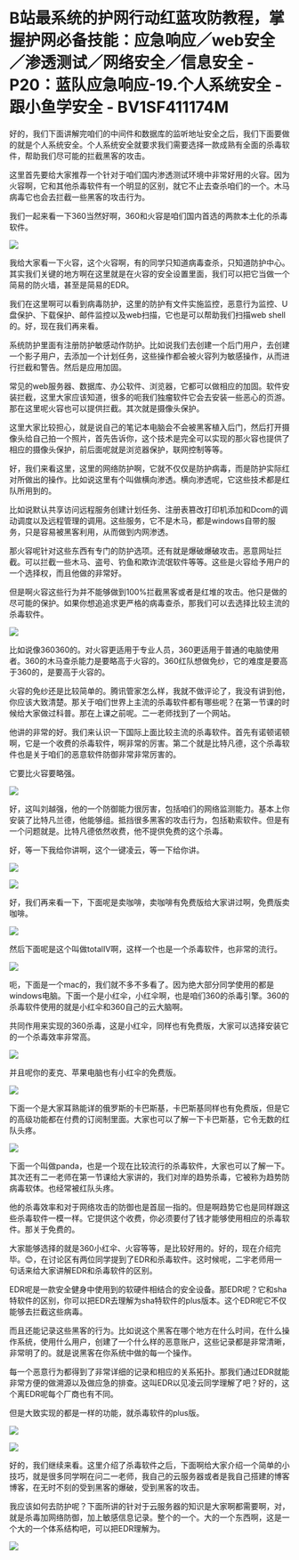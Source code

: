 # B站最系统的护网行动红蓝攻防教程，掌握护网必备技能：应急响应／web安全／渗透测试／网络安全／信息安全 - P20：蓝队应急响应-19.个人系统安全 - 跟小鱼学安全 - BV1SF411174M

好的，我们下面讲解完咱们的中间件和数据库的监听地址安全之后，我们下面要做的就是个人系统安全。个人系统安全就要求我们需要选择一款成熟有全面的杀毒软件，帮助我们尽可能的拦截黑客的攻击。

这里首先要给大家推荐一个针对于咱们国内渗透测试环境中非常好用的火容。因为火容啊，它和其他杀毒软件有一个明显的区别，就它不止去查杀咱们的一个。木马病毒它也会去拦截一些黑客的攻击行为。

我们一起来看一下360当然好啊，360和火容是咱们国内首选的两款本土化的杀毒软件。

![](img/b96757eb8305207bf7d5c99f6d0c2798_1.png)

我给大家看一下火容，这个火容啊，有的同学只知道病毒查杀，只知道防护中心。其实我们关键的地方啊在这里就是在火容的安全设置里面，我们可以把它当做一个简易的防火墙，甚至是简易的EDR。

我们在这里啊可以看到病毒防护，这里的防护有文件实施监控，恶意行为监控、U盘保护、下载保护、邮件监控以及web扫描，它也是可以帮助我们扫描web shell的。好，现在我们再来看。

系统防护里面有注册防护敏感动作防护。比如说我们去创建一个后门用户，去创建一个影子用户，去添加一个计划任务，这些操作都会被火容列为敏感操作，从而进行拦截和警告。然后是应用加固。

常见的web服务器、数据库、办公软件、浏览器，它都可以做相应的加固。软件安装拦截，这里大家应该知道，很多的呃我们独瘤软件它会去安装一些恶心的页游。那在这里呢火容也可以提供拦截。其次就是摄像头保护。

这里大家比较担心，就是说自己的笔记本电脑会不会被黑客植入后门，然后打开摄像头给自己拍一个照片，首先告诉你，这个技术是完全可以实现的那火容也提供了相应的摄像头保护，前后面呢就是浏览器保护，联网控制等等。

好，我们来看这里，这里的网络防护啊，它就不仅仅是防护病毒，而是防护实际红对所做出的操作。比如说这里有个叫做横向渗透。横向渗透呢，它这些技术都是红队所用到的。

比如说默认共享访问远程服务创建计划任务、注册表篡改打印机添加和Dcom的调动调度以及远程管理的调用。这些服务，它不是木马，都是windows自带的服务，只是容易被黑客利用，从而做到内网渗透。

那火容呢针对这些东西有专门的防护选项。还有就是爆破爆破攻击。恶意网址拦截。可以拦截一些木马、盗号、钓鱼和欺诈流氓软件等等。这些是火容给予用户的一个选择权，而且他做的非常好。

但是啊火容这些行为并不能够做到100%拦截黑客或者是红堆的攻击。他只是做的尽可能的保护。如果你想追追求更严格的病毒查杀，那我们可以去选择比较主流的杀毒软件。



![](img/b96757eb8305207bf7d5c99f6d0c2798_3.png)

比如说像360360的。对火容更适用于专业人员，360更适用于普通的电脑使用者。360的木马查杀能力是要略高于火容的。360红队想做免纱，它的难度是要高于360的，是要高于火容的。

火容的免纱还是比较简单的。腾讯管家怎么样，我就不做评论了，我没有讲到他，你应该大致清楚。那关于咱们世界上主流的杀毒软件都有哪些呢？在第一节课的时候给大家做过科普。那在上课之前呢。二一老师找到了一个网站。

他讲的非常的好。我们来认识一下国际上面比较主流的杀毒软件。首先有诺顿诺顿啊，它是一个收费的杀毒软件，啊非常的厉害。第二个就是比特凡德，这个杀毒软件也是关于咱们的恶意软件防御非常非常厉害的。

它要比火容要略强。

![](img/b96757eb8305207bf7d5c99f6d0c2798_5.png)

好，这叫刘越强，他的一个防御能力很厉害，包括咱们的网络监测能力。基本上你安装了比特凡兰德，他能够组。抵挡很多黑客的攻击行为，包括勒索软件。但是有一个问题就是。比特凡德依然收费，他不提供免费的这个杀毒。

好，等一下我给你讲啊，这个一键凌云，等一下给你讲。

![](img/b96757eb8305207bf7d5c99f6d0c2798_7.png)

![](img/b96757eb8305207bf7d5c99f6d0c2798_8.png)

好，我们再来看一下，下面呢是卖咖啡，卖咖啡有免费版给大家讲过啊，免费版卖咖啡。

![](img/b96757eb8305207bf7d5c99f6d0c2798_10.png)

然后下面呢是这个叫做totalIV啊，这样一个也是一个杀毒软件，也非常的流行。

![](img/b96757eb8305207bf7d5c99f6d0c2798_12.png)

呃，下面是一个mac的，我们就不多不多看了。因为绝大部分同学使用的都是windows电脑。下面一个是小红伞，小红伞啊，也是咱们360的杀毒引擎。360的杀毒软件使用的就是小红伞和360自己的云大脑啊。

共同作用来实现的360杀毒，这是小红伞，同样也有免费版，大家可以选择安装它的一个杀毒效率非常高。

![](img/b96757eb8305207bf7d5c99f6d0c2798_14.png)

并且呢你的麦克、苹果电脑也有小红伞的免费版。

![](img/b96757eb8305207bf7d5c99f6d0c2798_16.png)

下面一个是大家耳熟能详的俄罗斯的卡巴斯基，卡巴斯基同样也有免费版，但是它的高级功能都在付费的订阅制里面。大家也可以了解一下卡巴斯基，它令无数的红队头疼。



![](img/b96757eb8305207bf7d5c99f6d0c2798_18.png)

下面一个叫做panda，也是一个现在比较流行的杀毒软件，大家也可以了解一下。其次还有二一老师在第一节课给大家讲的，我们对岸的趋势杀毒，它被称为趋势防病毒软体。也经常被红队头疼。

他的杀毒效率和对于网络攻击的防御也是首屈一指的。但是啊趋势它也是同样跟这些杀毒软件一模一样。它提供这个收费，你必须要付了钱才能够使用相应的杀毒软件。那关于免费的。

大家能够选择的就是360小红伞、火容等等，是比较好用的。好的，现在介绍完毕。😊，在讨论区有两位同学提到了EDR和杀毒软件。这时候呢，二宇老师用一句话来给大家讲解EDR和杀毒软件的区别。

EDR呢是一款安全健身中使用到的软硬件相结合的安全设备。那EDR呢？它和sha特软件的区别，你可以把EDR去理解为sha特软件的plus版本。这个EDR呢它不仅能够去拦截这些病毒。

而且还能记录这些黑客的行为。比如说这个黑客在哪个地方在什么时间，在什么操作系统，使用什么用户，创建了一个什么样的恶意账户，这些记录都是非常清晰，非常明了的。就是说黑客在你系统中做的每一个操作。

每一个恶意行为都得到了非常详细的记录和相应的关系拓扑。那我们通过EDR就能非常方便的做溯源以及做应急的排查。这叫EDR以见凌云同学理解了吧？好的，这个离EDR呢每个厂商也有不同。

但是大致实现的都是一样的功能，就杀毒软件的plus版。

![](img/b96757eb8305207bf7d5c99f6d0c2798_20.png)

![](img/b96757eb8305207bf7d5c99f6d0c2798_21.png)

好的，我们继续来看。这里介绍了杀毒软件之后，下面啊给大家介绍一个简单的小技巧，就是很多同学啊在问二一老师，我自己的云服务器或者是我自己搭建的博客博客，在无时不刻的受到黑客的爆破，受到黑客的攻击。

我应该如何去防护呢？下面所讲的针对于云服务器的知识是大家啊都需要啊，对，就是杀毒加网络防御，加上敏感信息记录。整个的一个。大的一个东西啊，这是一个大的一个体系结构吧，可以把EDR理解为。



![](img/b96757eb8305207bf7d5c99f6d0c2798_23.png)